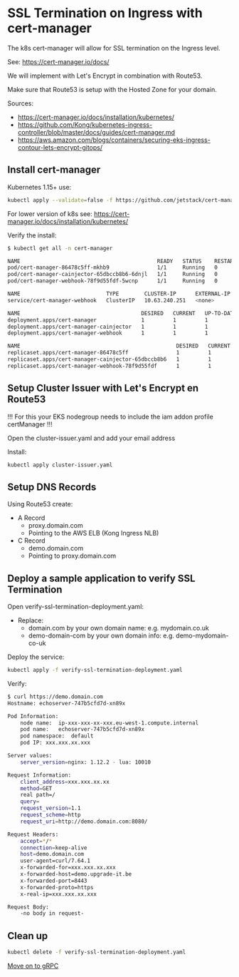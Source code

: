 # SSL Termination on Ingress with cert-manager 

The k8s cert-manager will allow for SSL termination on the Ingress level.

See: https://cert-manager.io/docs/

We will implement with Let's Encrypt in combination with Route53.

Make sure that Route53 is setup with the Hosted Zone for your domain.

Sources:
* https://cert-manager.io/docs/installation/kubernetes/
* https://github.com/Kong/kubernetes-ingress-controller/blob/master/docs/guides/cert-manager.md
* https://aws.amazon.com/blogs/containers/securing-eks-ingress-contour-lets-encrypt-gitops/

## Install cert-manager

Kubernetes 1.15+ use:
```bash
kubectl apply --validate=false -f https://github.com/jetstack/cert-manager/releases/download/v0.14.3/cert-manager.yaml
```

For lower version of k8s see: https://cert-manager.io/docs/installation/kubernetes/

Verify the install:
```bash
$ kubectl get all -n cert-manager

NAME                                           READY   STATUS    RESTARTS   AGE
pod/cert-manager-86478c5ff-mkhb9               1/1     Running   0          23m
pod/cert-manager-cainjector-65dbccb8b6-6dnjl   1/1     Running   0          23m
pod/cert-manager-webhook-78f9d55fdf-5wcnp      1/1     Running   0          23m

NAME                           TYPE        CLUSTER-IP      EXTERNAL-IP   PORT(S)   AGE
service/cert-manager-webhook   ClusterIP   10.63.240.251   <none>        443/TCP   23m

NAME                                      DESIRED   CURRENT   UP-TO-DATE   AVAILABLE   AGE
deployment.apps/cert-manager              1         1         1            1           23m
deployment.apps/cert-manager-cainjector   1         1         1            1           23m
deployment.apps/cert-manager-webhook      1         1         1            1           23m

NAME                                                 DESIRED   CURRENT   READY   AGE
replicaset.apps/cert-manager-86478c5ff               1         1         1       23m
replicaset.apps/cert-manager-cainjector-65dbccb8b6   1         1         1       23m
replicaset.apps/cert-manager-webhook-78f9d55fdf      1         1         1       23m
```

## Setup Cluster Issuer with Let's Encrypt en Route53

!!! For this your EKS nodegroup needs to include the iam addon profile certManager !!!

Open the cluster-issuer.yaml and add your email address

Install:
```bash
kubectl apply cluster-issuer.yaml
```

## Setup DNS Records

Using Route53 create:
* A Record
    * proxy.domain.com
    * Pointing to the AWS ELB (Kong Ingress NLB)
* C Record
    * demo.domain.com
    * Pointing to proxy.domain.com
    
## Deploy a sample application to verify SSL Termination

Open verify-ssl-termination-deployment.yaml:
* Replace:
    * domain.com by your own domain name: e.g. mydomain.co.uk
    * demo-domain-com by your own domain info: e.g. demo-mydomain-co-uk
    
Deploy the service:
```bash
kubectl apply -f verify-ssl-termination-deployment.yaml
```

Verify:
```bash
$ curl https://demo.domain.com
Hostname: echoserver-747b5cfd7d-xn89x

Pod Information:
	node name:	ip-xxx-xxx-xx-xxx.eu-west-1.compute.internal
	pod name:	echoserver-747b5cfd7d-xn89x
	pod namespace:	default
	pod IP:	xxx.xxx.xx.xxx

Server values:
	server_version=nginx: 1.12.2 - lua: 10010

Request Information:
	client_address=xxx.xxx.xx.xx
	method=GET
	real path=/
	query=
	request_version=1.1
	request_scheme=http
	request_uri=http://demo.domain.com:8080/

Request Headers:
	accept=*/*  
	connection=keep-alive  
	host=demo.domain.com  
	user-agent=curl/7.64.1  
	x-forwarded-for=xxx.xxx.xx.xxx  
	x-forwarded-host=demo.upgrade-it.be  
	x-forwarded-port=8443  
	x-forwarded-proto=https  
	x-real-ip=xxx.xxx.xx.xxx  

Request Body:
	-no body in request-
```

## Clean up
```bash
kubectl delete -f verify-ssl-termination-deployment.yaml
```


[Move on to gRPC](../grpc-example/README.md)





